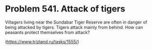 # Problem 541. Attack of tigers 

Villagers living near the Sundabar Tiger Reserve are often in danger of being attacked by tigers. Tigers attack mainly from behind. How can peasants protect themselves from attack?

(https://www.trizland.ru/tasks/1555/)